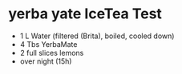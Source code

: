 # yerba yate IceTea Test

- 1 L Water (filtered (Brita), boiled, cooled down)
- 4 Tbs YerbaMate
- 2 full slices lemons
- over night (15h)
